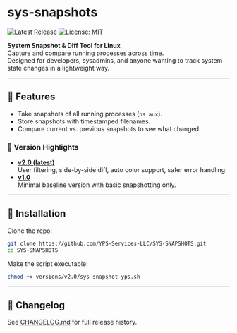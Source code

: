 # sys-snapshots

[![Latest Release](https://img.shields.io/github/v/release/YPS-Services-LLC/SYS-SNAPSHOTS)](https://github.com/YPS-Services-LLC/SYS-SNAPSHOTS/releases)
[![License: MIT](https://img.shields.io/badge/License-MIT-yellow.svg)](LICENSE)

**System Snapshot & Diff Tool for Linux**  
Capture and compare running processes across time.  
Designed for developers, sysadmins, and anyone wanting to track system state changes in a lightweight way.

---

## 🚀 Features

- Take snapshots of all running processes (`ps aux`).
- Store snapshots with timestamped filenames.
- Compare current vs. previous snapshots to see what changed.

### 🔄 Version Highlights
- **[v2.0 (latest)](versions/v2.0/README.md)**  
  User filtering, side-by-side diff, auto color support, safer error handling.  
- **[v1.0](versions/v1.0/README.md)**  
  Minimal baseline version with basic snapshotting only.

---

## 🔧 Installation

Clone the repo:

```bash
git clone https://github.com/YPS-Services-LLC/SYS-SNAPSHOTS.git
cd SYS-SNAPSHOTS
```

Make the script executable:

```bash
chmod +x versions/v2.0/sys-snapshot-yps.sh
```

---

## 📝 Changelog

See [CHANGELOG.md](CHANGELOG.md) for full release history.
